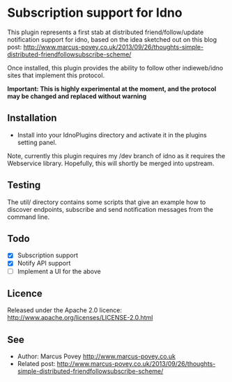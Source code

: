 Subscription support for Idno
=============================

This plugin represents a first stab at distributed friend/follow/update notification support for idno, based on the idea sketched out on this blog post: http://www.marcus-povey.co.uk/2013/09/26/thoughts-simple-distributed-friendfollowsubscribe-scheme/

Once installed, this plugin provides the ability to follow other indieweb/idno sites that implement this protocol. 

**Important: This is highly experimental at the moment, and the protocol may be changed and replaced without warning**

Installation
------------

* Install into your IdnoPlugins directory and activate it in the plugins setting panel.

Note, currently this plugin requires my /dev branch of idno as it requires the Webservice library. Hopefully, this will shortly be merged into upstream.

Testing
-------

The util/ directory contains some scripts that give an example how to discover endpoints, subscribe and send notification messages from the command line.

Todo
----
* [X] Subscription support
* [X] Notify API support
* [ ] Implement a UI for the above

Licence
-------

Released under the Apache 2.0 licence: http://www.apache.org/licenses/LICENSE-2.0.html

See
---
 * Author: Marcus Povey <http://www.marcus-povey.co.uk> 
 * Related post: http://www.marcus-povey.co.uk/2013/09/26/thoughts-simple-distributed-friendfollowsubscribe-scheme/
